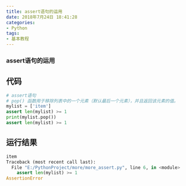 ```yaml
---
title: assert语句的运用
date: 2018年7月24日 18:41:28
categories: 
- Python
tags: 
- 基本教程
---
```


### assert语句的运用

## 代码

```python
# assert语句
# pop() 函数用于移除列表中的一个元素（默认最后一个元素），并且返回该元素的值。
mylist = ['item']
assert len(mylist) >= 1
print(mylist.pop())
assert len(mylist) >= 1
```

## 运行结果

```python
item
Traceback (most recent call last):
  File "E:/PythonProject/more/more_assert.py", line 6, in <module>
    assert len(mylist) >= 1
AssertionError
```

